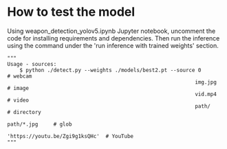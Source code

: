 # How to test the model

Using weapon_detection_yolov5.ipynb Jupyter notebook, uncomment the code for installing requirements and dependencies. Then run the inference using the command under the 'run inference with trained weights' section.

```
"""
Usage - sources:
    $ python ./detect.py --weights ./models/best2.pt --source 0              # webcam
                                                             img.jpg        # image
                                                             vid.mp4        # video
                                                             path/          # directory
                                                             path/*.jpg     # glob
                                                             'https://youtu.be/Zgi9g1ksQHc'  # YouTube
"""
```              
